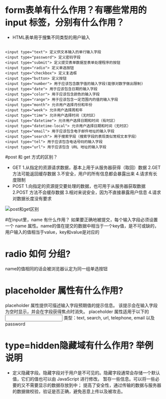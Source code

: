 # form表单有什么作用？有哪些常用的input 标签，分别有什么作用？
- HTML表单用于搜集不同类型的用户输入
```

<input type="text"> 定义供文本输入的单行输入字段
<input type="password"> 定义密码字段
<input type="submit"> 定义提交表单数据至表单处理程序的按钮
<input type="radio"> 定义单选按钮
<input type="checkbox"> 定义复选框
<input type="button> 定义按钮
<input type="number"> 用于应该包含数字值的输入字段(能够对数字做出限制)
<input type="date"> 用于应该包含日期的输入字段
<input type="color"> 用于应该包含颜色的输入字段
<input type="range"> 用于应该包含一定范围内的值的输入字段
<input type="month"> 允许用户选择月份和年份
<input type="week"> 允许用户选择周和年
<input type="time"> 允许用户选择时间（无时区）
<input type="datetime"> 允许用户选择日期和时间（有时区）
<input type="datetime-local"> 允许用户选择日期和时间（无时区）
<input type="email"> 用于应该包含电子邮件地址的输入字段
<input type="search"> 用于搜索字段（搜索字段的表现类似常规文本字段）
<input type="tel"> 用于应该包含电话号码的输入字段
<input type="url"> 用于应该包含 URL 地址的输入字段

```
#post 和 get 方式的区别？
- GET
1.从指定的资源请求数据，基本上用于从服务器获得（取回）数据
2.GET 方法可能返回缓存数据
3.不安全，用户的所有信息都会暴露出来
4.请求有长度限制
- POST
1.向指定的资源提交要处理的数据，也可用于从服务器获取数据
2.POST 方法不会缓存数据
3.相对来说安全，因为不直接暴露用户信息
4.请求对数据长度没有要求

![post和get区别](http://upload-images.jianshu.io/upload_images/4669529-45d19e5a168d85ba.png?imageMogr2/auto-orient/strip%7CimageView2/2/w/1240)

#在input里，name 有什么作用？
如果要正确地被提交，每个输入字段必须设置一个 name 属性。name的值在提交的数据中相当于一个key值，是不可或缺的，用户输入的值相当于value，key和value是对应的
# radio 如何 分组?
name的值相同的话会被浏览器认定为同一组单选按钮
# placeholder 属性有什么作用?
placeholder 属性提供可描述输入字段预期值的提示信息。
该提示会在输入字段为空时显示，并会在字段获得焦点时消失。
placeholder 属性适用于以下的 <input> 类型：text, search, url, telephone, email 以及 password
# type=hidden隐藏域有什么作用? 举例说明
- <input type="hidden" /> 定义隐藏字段。隐藏字段对于用户是不可见的。隐藏字段通常会存储一个默认值，它们的值也可以由 JavaScript 进行修改。
暂存一些信息。可以将一些必要的又不需要显示的数据存放到<input type="hidden" />中；
提高了安全性，通过传输的数据与服务器的数据做校验，验证是否正确，避免恶意上传以及被攻击。
